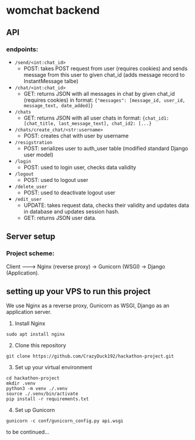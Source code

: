 # womchat backend
## API
### endpoints:
  - ```/send/<int:chat_id>```
    - POST: takes POST request from user (requires cookies) and sends message from this user to given chat_id (adds message record to InstantMessage talbe)
  - ```/chat/<int:chat_id>```
    - GET: returns JSON with all messages in chat by given chat_id (requires cookies) in format: ```{"messages": [message_id, user_id, message_text, date_added]}```
  - ```/chats```
    - GET: returns JSON with all user chats in format: ```{chat_id1: [chat_title, last_message_text], chat_id2: [...}```
  - ```/chats/create_chat/<str:username>```
    - POST: creates chat with user by username
  - ```/resigstration```
    - POST: serializes user to auth_user table (modified standard Django user model)
  - ```/login```
    - POST: used to login user, checks data validity
  - ```/logout```
    - POST: used to logout user
  - ```/delete_user```
    - POST: used to deactivate logout user
  - ```/edit_user```
    - UPDATE: takes request data, checks their validity and updates data in database and updates session hash.
    - GET: returns JSON user data.
## Server setup
### Project scheme:
Client ---> Nginx (reverse proxy) -> Gunicorn (WSGI) -> Django (Application).

## setting up your VPS to run this project
We use Nginx as a reverse proxy, Gunicorn as WSGI, Django as an application server.
1. Install Nginx
```
sudo apt install nginx
```
2. Clone this repository
```
git clone https://github.com/CrazyDuck192/hackathon-project.git
```
3. Set up your virtual environment
```
cd hackathon-project
mkdir .venv
python3 -m venv ./.venv
source ./.venv/bin/activate
pip install -r requirements.txt
```
4. Set up Gunicorn
```
gunicorn -c conf/gunicorn_config.py api.wsgi
```

to be continued...
